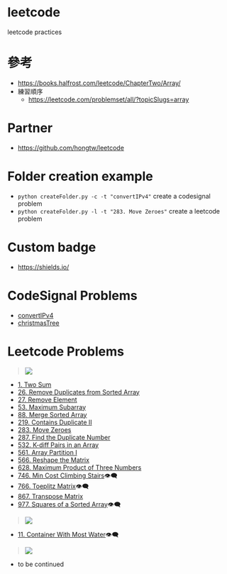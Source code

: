 # leetcode
leetcode practices

# 參考
- https://books.halfrost.com/leetcode/ChapterTwo/Array/
- 練習順序
    - https://leetcode.com/problemset/all/?topicSlugs=array

# Partner
- https://github.com/hongtw/leetcode

# Folder creation example
- `python createFolder.py -c -t "convertIPv4"` create a codesignal problem
- `python createFolder.py -l -t "283. Move Zeroes"` create a leetcode problem

# Custom badge
- https://shields.io/

# CodeSignal Problems
- [convertIPv4](codesignal/convertIPv4/convertIPv4.go)
- [christmasTree](codesignal/christmasTree/christmasTree.go)

# Leetcode Problems
> ![](https://img.shields.io/badge/LeetCode-Easy-brightgreen.png)
- [1. Two Sum](leetcode/problems/0001.TwoSum/0001.TwoSum.go)
- [26. Remove Duplicates from Sorted Array](leetcode/problems/0026.RemoveDuplicatesFromSortedArray/0026.RemoveDuplicatesFromSortedArray.go)
- [27. Remove Element](leetcode/problems/0027.RemoveElement/0027.RemoveElement.go)
- [53. Maximum Subarray](leetcode/problems/0053.MaximumSubarray/0053.MaximumSubarray.go)
- [88. Merge Sorted Array](leetcode/problems/0088.MergeSortedArray/0088.MergeSortedArray.go)
- [219. Contains Duplicate II](leetcode/problems/0219.ContainsDuplicateII/0219.ContainsDuplicateII.go)
- [283. Move Zeroes](leetcode/problems/0283.MoveZeroes/0283.MoveZeroes.go)
- [287. Find the Duplicate Number](leetcode/problems/0287.FindtheDuplicateNumber/0287.FindtheDuplicateNumber.go)
- [532. K-diff Pairs in an Array](leetcode/problems/0532.KdiffPairsinanArray/0532.KdiffPairsinanArray.go)
- [561. Array Partition I](leetcode/problems/0561.ArrayPartitionI/0561.ArrayPartitionI.go)
- [566. Reshape the Matrix](leetcode/problems/0566.ReshapetheMatrix/0566.ReshapetheMatrix.go)
- [628. Maximum Product of Three Numbers](leetcode/problems/0628.MaximumProductofThreeNumbers/0628.MaximumProductofThreeNumbers.go)
- [746. Min Cost Climbing Stairs](leetcode/problems/0746.MinCostClimbingStairs/0746.MinCostClimbingStairs.go)👁‍🗨
- [766. Toeplitz Matrix](leetcode/problems/0746.MinCostClimbingStairs/0746.MinCostClimbingStairs.go)👁‍🗨
- [867. Transpose Matrix](leetcode/problems/0867.TransposeMatrix/0867.TransposeMatrix.go)
- [977. Squares of a Sorted Array](leetcode/problems/0977.SquaresofaSortedArray/0977.SquaresofaSortedArray.go)👁‍🗨

> ![](https://img.shields.io/badge/LeetCode-Medium-orange.png)
- [11. Container With Most Water](leetcode/problems/0011.ContainerWithMostWater/0011.ContainerWithMostWater.go)👁‍🗨

> ![](https://img.shields.io/badge/LeetCode-Hard-red.png)
- to be continued